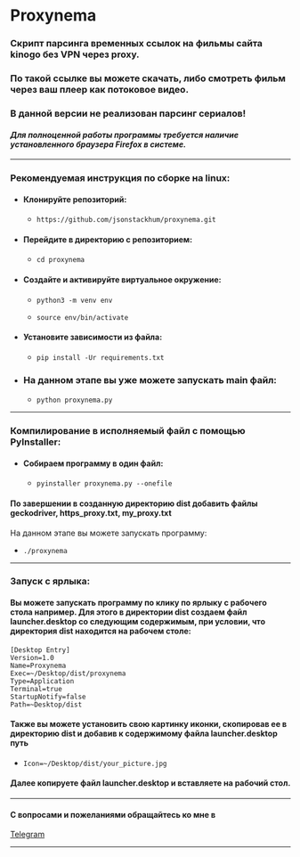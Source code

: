 # Proxynema
### Скрипт парсинга временных ссылок на фильмы сайта kinogo без VPN через proxy.
### По такой ссылке вы можете скачать, либо смотреть фильм через ваш плеер как потоковое видео.
### В данной версии не реализован парсинг сериалов!
#### ___Для полноценной работы программы требуется наличие установленного браузера __Firefox__ в системе.___
___
### Рекомендуемая __инструкция__ по сборке на linux:
* #### Клонируйте репозиторий: 
    * ```https://github.com/jsonstackhum/proxynema.git```
* #### Перейдите в директорию с репозиторием: 
    * ```cd proxynema```
* #### Создайте и активируйте виртуальное окружение:
    * ```python3 -m venv env```

    * ```source env/bin/activate```

* #### Установите зависимости из файла:
    * ```pip install -Ur requirements.txt```

* ### На данном этапе вы уже можете запускать main файл:
    * ```python proxynema.py```
___
### Компилирование в исполняемый файл с помощью __PyInstaller__:
* #### Собираем программу в один файл:
    * ```pyinstaller proxynema.py --onefile```
#### По завершении в созданную директорию __dist__ добавить файлы __geckodriver__, __https_proxy.txt__, __my_proxy.txt__
На данном этапе вы можете запускать программу:
* ```./proxynema```
___
### Запуск с ярлыка:
#### Вы можете запускать программу по клику по ярлыку с рабочего стола например. Для этого в директории __dist__ создаем файл __launcher.desktop__ со следующим содержимым, при условии, что директория __dist__ находится на рабочем столе: 
```
[Desktop Entry]
Version=1.0
Name=Proxynema
Exec=~/Desktop/dist/proxynema
Type=Application
Terminal=true
StartupNotify=false
Path=~Desktop/dist
```

#### Также вы можете установить свою картинку иконки, скопировав ее в директорию __dist__ и добавив к содержимому файла __launcher.desktop__ путь 
* ```Icon=~/Desktop/dist/your_picture.jpg```
#### Далее __копируете__ файл __launcher.desktop__ и вставляете на рабочий стол.
___

#### С вопросами и пожеланиями обращайтесь ко мне в 
[Telegram](https://t.me/jsonstackhum)
___


